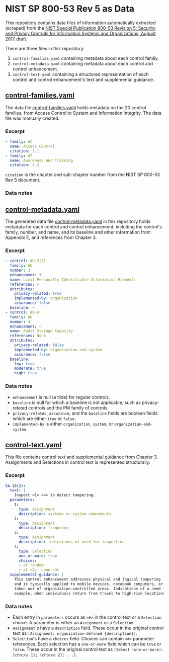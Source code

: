 NIST SP 800-53 Rev 5 as Data
============================

This repository contains data files of information automatically extracted
(scraped) from the [NIST Special Publication 800-53 Revision 5: Security and
Privacy Controls for Information Systems and Organizations, August 2017 draft](https://csrc.nist.gov/publications/detail/sp/800-53/rev-5/draft).

There are three files in this repository:

1. `control-families.yaml` containing metadata about each control family.
2. `control-metadata.yaml` containing metadata about each control and control enhancement.
3. `control-text.yaml` containing a structured representation of each control and control enhancement's text and supplemental guidance.

## [control-families.yaml](control-families.yaml)

The data file [control-families.yaml](control-families.yaml) holds metadata on
the 20 control families, from Access Control to System and Information Integrity.
The data file was manually created.

### Excerpt

```yaml
- family: AC
  name: Access Control
  citation: 3.1
- family: AT
  name: Awareness And Training
  citation: 3.2
```

`citation` is the chapter and sub-chapter number from the NIST SP 800-53 Rev 5 document.

### Data notes

## [control-metadata.yaml](control-metadata.yaml)

The generated data file [control-metadata.yaml](control-metadata.yaml) in this
repository holds metadata for each control
and control enhancement, including the control's family, number, and name, and
its baseline and other information from Appendix E, and references from Chapter 3.

### Excerpt

```yaml
- control: AU-3(3)
  family: AU
  number: 3
  enhancement: 3
  name: Limit Personally Identifiable Information Elements
  references: ~
  attributes:
    privacy-related: true
    implemented-by: organization
    assurance: false
  baseline: ~
- control: AU-4
  family: AU
  number: 4
  enhancement: ~
  name: Audit Storage Capacity
  references: None.
  attributes:
    privacy-related: false
    implemented-by: organization-and-system
    assurance: false
  baseline:
    low: true
    moderate: true
    high: true
```

### Data notes

* `enhancement` is null (a tilde) for regular controls.
* `baseline` is null for which a baseline is not applicable, such as privacy-related controls
  and the PM family of controls.
* `privacy-related`, `assurance`, and the `baseline` fields are boolean fields which are either `true` or `false`.
* `implemented-by` is either `organization`, `system`, or `organization-and-system`.

## [control-text.yaml](control-text.yaml)

This file contains control text and supplemental guidance from Chapter 3. Assignments and Selections
in control text is represented structurally.

### Excerpt

```yaml
SA-18(2):
  text: |
    Inspect <1> <4> to detect tampering.
  parameters:
    1:
      type: Assignment
      description: systems or system components
    2:
      type: Assignment
      description: frequency
    3:
      type: Assignment
      description: indications of need for inspection
    4:
      type: Selection
      one-or-more: true
      choices:
      - at random
      - at <2>, upon <3>
  supplemental-guidance: |
    This control enhancement addresses physical and logical tampering
    and is typically applied to mobile devices, notebook computers, or other system components
    taken out of organization-controlled areas. Indications of a need for inspection include, for
    example, when individuals return from travel to high-risk locations.
```

### Data notes

* Each entry in `parameters` occurs as `<#>` in the control text or a `Selection` choice. A parameter is either an `Assignment` or a `Selection`.
* `Assignment`'s have a `description` field. These occur in the original control text as `[Assignment: organization-defined {description}]`.
* `Selection`'s have a `choices` field. Choices can contain `<#>` parameter references. Each selection has a `one-or-more` field which can be `true` or `false`.  These occur in the original control text as `[Select (one-or-more): {choice 1}; {choice 2}; ...]`.